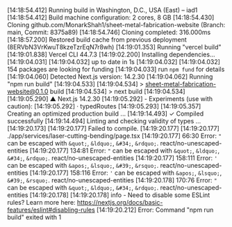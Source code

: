 [14:18:54.412] Running build in Washington, D.C., USA (East) – iad1
[14:18:54.412] Build machine configuration: 2 cores, 8 GB
[14:18:54.430] Cloning github.com/MonarkShah1/sheet-metal-fabrication-website (Branch: main, Commit: 8375a89)
[14:18:54.746] Cloning completed: 316.000ms
[14:18:57.200] Restored build cache from previous deployment (8ERVbN3VrKwuT8kzeTzrEqN7r8wh)
[14:19:01.353] Running "vercel build"
[14:19:01.838] Vercel CLI 44.7.3
[14:19:02.200] Installing dependencies...
[14:19:04.031] 
[14:19:04.032] up to date in 1s
[14:19:04.032] 
[14:19:04.032] 154 packages are looking for funding
[14:19:04.033]   run `npm fund` for details
[14:19:04.060] Detected Next.js version: 14.2.30
[14:19:04.062] Running "npm run build"
[14:19:04.533] 
[14:19:04.534] > sheet-metal-fabrication-website@0.1.0 build
[14:19:04.534] > next build
[14:19:04.534] 
[14:19:05.290]   ▲ Next.js 14.2.30
[14:19:05.292]   - Experiments (use with caution):
[14:19:05.292]     · typedRoutes
[14:19:05.293] 
[14:19:05.357]    Creating an optimized production build ...
[14:19:14.493]  ✓ Compiled successfully
[14:19:14.494]    Linting and checking validity of types ...
[14:19:20.173] 
[14:19:20.177] Failed to compile.
[14:19:20.177] 
[14:19:20.177] ./app/services/laser-cutting-bending/page.tsx
[14:19:20.177] 66:30  Error: `"` can be escaped with `&quot;`, `&ldquo;`, `&#34;`, `&rdquo;`.  react/no-unescaped-entities
[14:19:20.177] 134:81  Error: `"` can be escaped with `&quot;`, `&ldquo;`, `&#34;`, `&rdquo;`.  react/no-unescaped-entities
[14:19:20.177] 158:111  Error: `'` can be escaped with `&apos;`, `&lsquo;`, `&#39;`, `&rsquo;`.  react/no-unescaped-entities
[14:19:20.177] 158:116  Error: `'` can be escaped with `&apos;`, `&lsquo;`, `&#39;`, `&rsquo;`.  react/no-unescaped-entities
[14:19:20.178] 170:76  Error: `"` can be escaped with `&quot;`, `&ldquo;`, `&#34;`, `&rdquo;`.  react/no-unescaped-entities
[14:19:20.178] 
[14:19:20.178] info  - Need to disable some ESLint rules? Learn more here: https://nextjs.org/docs/basic-features/eslint#disabling-rules
[14:19:20.212] Error: Command "npm run build" exited with 1